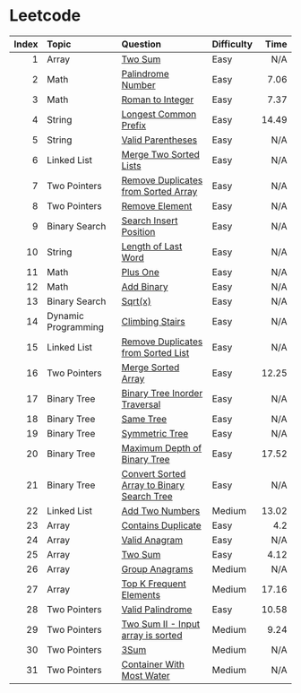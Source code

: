 # Leetcode

| Index | Topic               | Question                                                                                                                | Difficulty |  Time |
| ----: | :------------------ | :---------------------------------------------------------------------------------------------------------------------- | :--------- | ----: |
|     1 | Array               | [Two Sum](https://leetcode.com/problems/two-sum)                                                                        | Easy       |   N/A |
|     2 | Math                | [Palindrome Number](https://leetcode.com/problems/palindrome-number/)                                                   | Easy       |  7.06 |
|     3 | Math                | [Roman to Integer](https://leetcode.com/problems/roman-to-integer/)                                                     | Easy       |  7.37 |
|     4 | String              | [Longest Common Prefix](https://leetcode.com/problems/longest-common-prefix/)                                           | Easy       | 14.49 |
|     5 | String              | [Valid Parentheses](https://leetcode.com/problems/valid-parentheses/)                                                   | Easy       |   N/A |
|     6 | Linked List         | [Merge Two Sorted Lists](https://leetcode.com/problems/merge-two-sorted-lists/)                                         | Easy       |   N/A |
|     7 | Two Pointers        | [Remove Duplicates from Sorted Array](https://leetcode.com/problems/remove-duplicates-from-sorted-array/)               | Easy       |   N/A |
|     8 | Two Pointers        | [Remove Element](https://leetcode.com/problems/remove-element/)                                                         | Easy       |   N/A |
|     9 | Binary Search       | [Search Insert Position](https://leetcode.com/problems/search-insert-position/)                                         | Easy       |   N/A |
|    10 | String              | [Length of Last Word](https://leetcode.com/problems/length-of-last-word/)                                               | Easy       |   N/A |
|    11 | Math                | [Plus One](https://leetcode.com/problems/plus-one/)                                                                     | Easy       |   N/A |
|    12 | Math                | [Add Binary](https://leetcode.com/problems/add-binary/)                                                                 | Easy       |   N/A |
|    13 | Binary Search       | [Sqrt(x)](https://leetcode.com/problems/sqrtx/)                                                                         | Easy       |   N/A |
|    14 | Dynamic Programming | [Climbing Stairs](https://leetcode.com/problems/climbing-stairs/)                                                       | Easy       |   N/A |
|    15 | Linked List         | [Remove Duplicates from Sorted List](https://leetcode.com/problems/remove-duplicates-from-sorted-list/)                 | Easy       |   N/A |
|    16 | Two Pointers        | [Merge Sorted Array](https://leetcode.com/problems/merge-sorted-array/)                                                 | Easy       | 12.25 |
|    17 | Binary Tree         | [Binary Tree Inorder Traversal](https://leetcode.com/problems/binary-tree-inorder-traversal/)                           | Easy       |   N/A |
|    18 | Binary Tree         | [Same Tree](https://leetcode.com/problems/same-tree/)                                                                   | Easy       |   N/A |
|    19 | Binary Tree         | [Symmetric Tree](https://leetcode.com/problems/symmetric-tree/)                                                         | Easy       |   N/A |
|    20 | Binary Tree         | [Maximum Depth of Binary Tree](https://leetcode.com/problems/maximum-depth-of-binary-tree/)                             | Easy       | 17.52 |
|    21 | Binary Tree         | [Convert Sorted Array to Binary Search Tree](https://leetcode.com/problems/convert-sorted-array-to-binary-search-tree/) | Easy       |   N/A |
|    22 | Linked List         | [Add Two Numbers](https://leetcode.com/problems/add-two-numbers)                                                        | Medium     | 13.02 |
|    23 | Array               | [Contains Duplicate](https://leetcode.com/problems/contains-duplicate/description/)                                     | Easy       |   4.2 |
|    24 | Array               | [Valid Anagram](https://leetcode.com/problems/valid-anagram/)                                                           | Easy       |   N/A |
|    25 | Array               | [Two Sum](https://leetcode.com/problems/two-sum/)                                                                       | Easy       |  4.12 |
|    26 | Array               | [Group Anagrams](https://leetcode.com/problems/group-anagrams/)                                                         | Medium     |   N/A |
|    27 | Array               | [Top K Frequent Elements](https://leetcode.com/problems/top-k-frequent-elements/)                                       | Medium     | 17.16 |
|    28 | Two Pointers        | [Valid Palindrome](https://leetcode.com/problems/valid-palindrome/)                                                     | Easy       | 10.58 |
|    29 | Two Pointers        | [Two Sum II - Input array is sorted](https://leetcode.com/problems/two-sum-ii-input-array-is-sorted/)                   | Medium     |  9.24 |
|    30 | Two Pointers        | [3Sum](https://leetcode.com/problems/3sum/)                                                                             | Medium     |   N/A |
|    31 | Two Pointers        | [Container With Most Water](https://leetcode.com/problems/container-with-most-water/)                                   | Medium     |   N/A |
